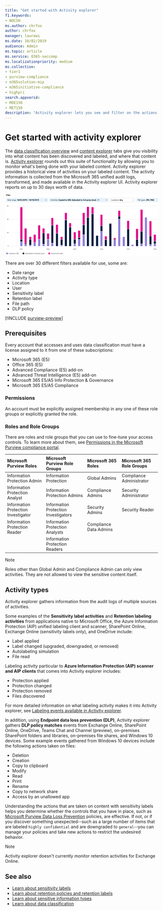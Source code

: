 ```yaml
---
title: "Get started with Activity explorer"
f1.keywords:
- NOCSH
ms.author: chrfox
author: chrfox
manager: laurawi
ms.date: 10/02/2019
audience: Admin
ms.topic: article
ms.service: O365-seccomp
ms.localizationpriority: medium
ms.collection:
- tier1 
- purview-compliance
- m365solution-mip
- m365initiative-compliance
- highpri
search.appverid: 
- MOE150
- MET150
description: "Activity explorer lets you see and filter on the actions users are taking on your labeled content."
---
```


# Get started with activity explorer

The [data classification overview](data-classification-overview.md) and [content explorer](data-classification-content-explorer.md) tabs give you visibility into what content has been discovered and labeled, and where that content is. [Activity explorer](https://compliance.microsoft.com/dataclassification?viewid=activitiesexplorer) rounds out this suite of functionality by allowing you to monitor what's being done with your labeled content. Activity explorer provides a historical view of activities on your labeled content. The activity information is collected from the Microsoft 365 unified audit logs, transformed, and made available in the Activity explorer UI. Activity explorer reports on up to 30 days worth of data.

![placeholder screenshot overview activity explorer.](../media/data-classification-activity-explorer-1.png)

There are over 30 different filters available for use, some are:

- Date range
- Activity type
- Location
- User
- Sensitivity label
- Retention label
- File path
- DLP policy



[!INCLUDE [purview-preview](../includes/purview-preview.md)]

## Prerequisites

Every account that accesses and uses data classification must have a license assigned to it from one of these subscriptions:

- Microsoft 365 (E5)
- Office 365 (E5)
- Advanced Compliance (E5) add-on
- Advanced Threat Intelligence (E5) add-on
- Microsoft 365 E5/A5 Info Protection & Governance
- Microsoft 365 E5/A5 Compliance

### Permissions

An account must be explicitly assigned membership in any one of these role groups or explicitly granted the role.

### Roles and Role Groups

There are roles and role groups that you can use to fine-tune your access controls. To learn more about them, see [Permissions in the Microsoft Purview compliance portal](microsoft-365-compliance-center-permissions.md).

| Microsoft Purview Roles | Microsoft Purview Role Groups | Microsoft 365 Roles | Microsoft 365 Role Groups |
|:------------------------|:------------------------------|:--------------------|:-------------------------|
| Information Protection Admin| Information Protection | Global Admins |Compliance Administrator |
| Information Protection Analyst | Information Protection Admins | Compliance Admins | Security Administrator |
| Information Protection Investigator | Information Protection Investigators |Security Admins | Security Reader |
| Information Protection Reader | Information Protection Analysts | Compliance Data Admins |  |
|                   | Information Protection Readers   |   |            |            |

> [!NOTE]
> Roles other than Global Admin and Compliance Admin can only view activities. They are not allowed to view the sensitive content itself.

## Activity types

Activity explorer gathers information from the audit logs of multiple sources of activities. 

Some examples of the **Sensitivity label activities** and **Retention labeling activities** from applications native to Microsoft Office, the Azure Information Protection (AIP) unified labeling client and scanner, SharePoint Online, Exchange Online (sensitivity labels only), and OneDrive include:

- Label applied
- Label changed (upgraded, downgraded, or removed)
- Autolabeling simulation
- File read


Labeling activity particular to **Azure Information Protection (AIP) scanner and AIP clients** that comes into Activity explorer includes:

- Protection applied
- Protection changed
- Protection removed
- Files discovered

For more detailed information on what labeling activity makes it into Activity explorer, see [Labeling events available in Activity explorer](data-classification-activity-explorer-available-events.md).

In addition, using **Endpoint data loss prevention (DLP)**, Activity explorer gathers **DLP policy matches** events from Exchange Online, SharePoint Online, OneDrive, Teams Chat and Channel (preview), on-premises SharePoint folders and libraries, on-premises file shares, and Windows 10 devices. Some example events gathered from Windows 10 devices include the following actions taken on files:

- Deletion
- Creation
- Copy to clipboard
- Modify
- Read
- Print
- Rename
- Copy to network share
- Access by an unallowed app

Understanding the actions that are taken on content with sensitivity labels helps you determine whether the controls that you have in place, such as [Microsoft Purview Data Loss Prevention](dlp-learn-about-dlp.md) policies, are effective. If not, or if you discover something unexpected--such as a large number of items that are labeled `highly confidential` and are downgraded to `general`--you can manage your policies and take new actions to restrict the undesired behavior.

> [!NOTE]
> Activity explorer doesn't currently monitor retention activities for Exchange Online.

## See also

- [Learn about sensitivity labels](sensitivity-labels.md)
- [Learn about retention policies and retention labels](retention.md)
- [Learn about sensitive information types](sensitive-information-type-learn-about.md)
- [Learn about data classification](data-classification-overview.md)
